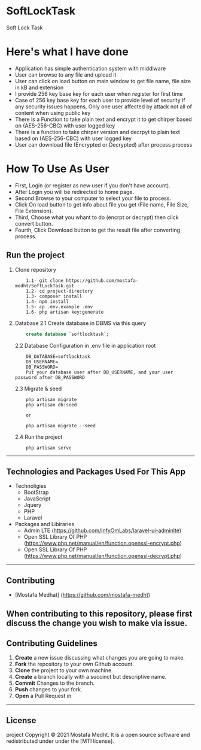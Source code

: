# SoftLockTask
Soft Lock Task 

# Here's what I have done

- Application has simple authentication system with middlware 
- User can browse to any file and upload it 
- User can click on load button on main window to get file name, file size in kB and extension 
- I provide 256 key base key for each user when register for first time 
- Case of 256 key base key for each user to provide level of security if any security issues happens, Only one user affected by attack not all of content when using public key 
- There is a Function to take plain text and encrypt it to get chirper based on (AES-256-CBC) with user logged key 
- There is a function to take chirper version and decrpyt to plain text based on  (AES-256-CBC) with user logged key
- User can download file (Encrypted or Decrypted) after process process 

# How To Use As User
- First, Login (or register as new user if you don't have account).
- After Login you will be redirected to home page. 
- Second Browse to your computer to select your file to process. 
- Click On load button to get info about file you get (File name, File Size, File Extension).
- Third, Choose what you whant to do (encrpt or decrypt) then click convert button.
- Fourth, Click Download button to get the result file after converting process.

## Run the project
1. Clone repository

    ```
        1.1- git clone https://github.com/mostafa-medht/SoftLockTask.git
        1.2- cd project-directory 
        1.3- composer install
        1.4- npm install
        1.5- cp .env.example .env
        1.6- php artisan key:generate
    ```
2. Database 
    2.1 Create database in DBMS via this query
    ``` sql
        create database `softlocktask`;
    ```
    2.2 Database Configuration in .env file in application root
    ```     
        DB_DATABASE=softlocktask
        DB_USERNAME=
        DB_PASSWORD=
        Put your database user after DB_USERNAME, and your user password after DB_PASSWORD
    ```
    2.3 Migrate & seed
    ``` 
        php artisan migrate
        php artisan db:seed
        
        or
        
        php artisan migrate --seed
    ```
    2.4 Run the project
    ```
        php artisan serve
    ```
---
## Technologies and Packages Used For This App 
* Technoligies 
    - BootStrap 
    - JavaScript
    - Jquery 
    - PHP 
    - Laravel
* Packages and Libiraries
    - Admin LTE (https://github.com/InfyOmLabs/laravel-ui-adminlte)
    - Open SSL Library Of PHP (https://www.php.net/manual/en/function.openssl-encrypt.php)
    - Open SSL Library Of PHP (https://www.php.net/manual/en/function.openssl-decrypt.php)
---
## Contributing
* [Mostafa Medhat] (https://github.com/mostafa-medht)

When contributing to this repository, please first discuss the change you wish to make via issue.
---
## Contributing Guidelines

1. **Create** a new issue discussing what changes you are going to make.
2. **Fork** the repository to your own Github account.
3. **Clone** the project to your own machine.
4. **Create** a branch locally with a succinct but descriptive name.
5. **Commit** Changes to the branch.
6. **Push** changes to your fork.
7. **Open** a Pull Request in 
---
## License

  project Copyright © 2021 Mostafa Medht. It is a open source software and redistributed under under the [MTI license].


